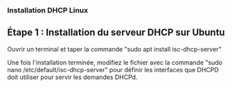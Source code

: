 ### Installation DHCP Linux 

## Étape 1 : Installation du serveur DHCP sur Ubuntu

Ouvrir un terminal et taper la commande "sudo apt install isc-dhcp-server"

 Une fois l'installation terminée, modifiez le fichier avec la commande "sudo nano /etc/default/isc-dhcp-server" pour définir les interfaces que DHCPD doit utiliser pour servir les demandes DHCPd.
